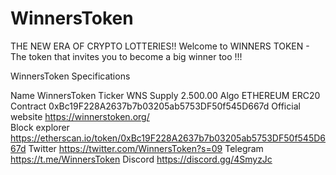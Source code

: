 # WinnersToken
THE NEW ERA OF CRYPTO LOTTERIES!! Welcome to WINNERS TOKEN - The token that invites you to become a big winner too !!!

WinnersToken Specifications

Name	WinnersToken 
Ticker	WNS
Supply	2.500.00
Algo	ETHEREUM ERC20 
Contract  0xBc19F228A2637b7b03205ab5753DF50f545D667d
Official website   https://winnerstoken.org/	
Block explorer	   https://etherscan.io/token/0xBc19F228A2637b7b03205ab5753DF50f545D667d
Twitter	           https://twitter.com/WinnersToken?s=09
Telegram           https://t.me/WinnersToken
Discord            https://discord.gg/4SmyzJc
